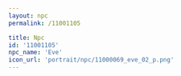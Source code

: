 ```yaml
---
layout: npc
permalink: /11001105

title: Npc
id: '11001105'
npc_name: 'Eve'
icon_url: 'portrait/npc/11000069_eve_02_p.png'
---
```

